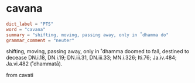 # cavana

``` toml
dict_label = "PTS"
word = "cavana"
summary = "shifting, moving, passing away, only in ˚dhamma do"
grammar_comment = "neuter"
```

shifting, moving, passing away, only in ˚dhamma doomed to fall, destined to decease DN.i.18, DN.i.19; DN.iii.31, DN.iii.33; MN.i.326; Iti.76; Ja.iv.484; Ja.vi.482 (˚dhammatā).

from cavati

